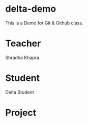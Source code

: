 # delta-demo
This is a Demo for Git &amp; Github class.

# Teacher
Shradha Khapra

# Student
Delta Student


# Project